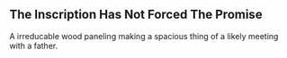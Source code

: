 The Inscription Has Not Forced The Promise
------------------------------------------
A irreducable wood paneling making a spacious thing of a likely meeting with a father.  
